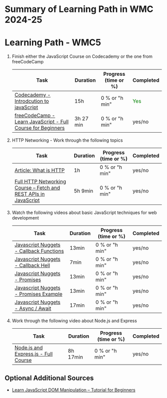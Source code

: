 # Summary of Learning Path in WMC 2024-25

# Learning Path - WMC5

1. Finish either the JavaScript Course on Codecademy or the one from freeCodeCamp

   | Task      | Duration| Progress (time or %) | Completed |
   |-----------|-----------|-----------|-----------|
   | [Codecademy - Introdcution to javaScript](https://www.codecademy.com/learn/introduction-to-javascript)|   15h       | 0 % or "h min"       |<span style="color:green;">Yes</span>        |
   | [freeCodeCamp - Learn JavaScript - Full Course for Beginners](https://www.youtube.com/watch?v=PkZNo7MFNFg)|   3h 27 min       | 0 % or "h min"       |yes/no       |

2. HTTP Networking - Work through the following topics

   | Task      | Duration| Progress (time or %) | Completed |
   |-----------|-----------|-----------|-----------|
   | [Article: What is HTTP](https://www.freecodecamp.org/news/what-is-http/) |    1h      | 0 % or "h min"       |yes/no       |
   | [Full HTTP Networking Course – Fetch and REST APIs in JavaScript](https://www.youtube.com/watch?v=2JYT5f2isg4)|   5h 9min       | 0 % or "h min"       |yes/no       |

3. Watch the following videos about basic JavaScript techniques for web development

   | Task      | Duration| Progress (time or %) | Completed |
   |-----------|-----------|-----------|-----------|
   | [Javascript Nuggets - Callback Functions](https://www.youtube.com/watch?v=GWq0XETTOTk&list=PLnHJACx3NwAfRUcuKaYhZ6T5NRIpzgNGJ&index=13) |    13min      | 0 % or "h min"       |yes/no       |
   | [Javascript Nuggets - Callback Hell](https://www.youtube.com/watch?v=bx9xYPt2tdc&list=PLnHJACx3NwAfRUcuKaYhZ6T5NRIpzgNGJ&index=14)|    7min      | 0 % or "h min"       |yes/no       |
   | [Javascript Nuggets - Promises](https://www.youtube.com/watch?v=IBjmTlShf6U&list=PLnHJACx3NwAfRUcuKaYhZ6T5NRIpzgNGJ&index=15) |    13min      | 0 % or "h min"       |yes/no       |
   | [Javascript Nuggets - Promises Example](https://www.youtube.com/watch?v=GKVA6jYrgKc&list=PLnHJACx3NwAfRUcuKaYhZ6T5NRIpzgNGJ&index=16)|    13min      | 0 % or "h min"       |yes/no       |
   | [Javascript Nuggets - Async / Await](https://www.youtube.com/watch?v=iHrVo5fvmzE&list=PLnHJACx3NwAfRUcuKaYhZ6T5NRIpzgNGJ&index=17)|    17min      | 0 % or "h min"       |yes/no       |

4. Work through the following video about Node.js and Express

   | Task      | Duration| Progress (time or %) | Completed |
   |-----------|-----------|-----------|-----------|
   | [Node.js and Express.js - Full Course](https://www.youtube.com/watch?app=desktop&v=Oe421EPjeBE) |    8h 17min      | 0 % or "h min"       |yes/no       |

## Optional Additional Sources

- [Learn JavaScript DOM Manipulation – Tutorial for Beginners](https://www.youtube.com/watch?v=IWRS_AM2fiE)
